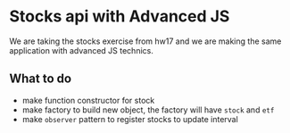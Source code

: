 # Stocks api with Advanced JS
We are taking the stocks exercise from hw17 and we are making the same application with advanced JS technics.

## What to do
- make function constructor for stock
- make factory to build new object, the factory will have `stock` and `etf`
- make `observer` pattern to register stocks to update interval
